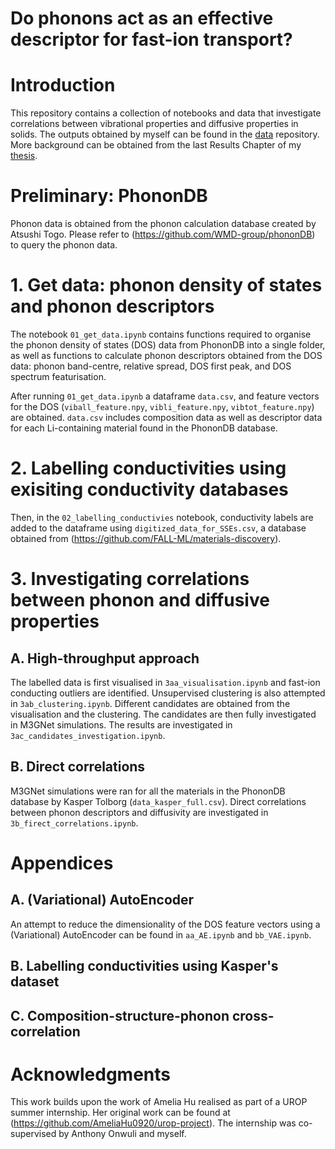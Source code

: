 # Do phonons act as an effective descriptor for fast-ion transport?

# Introduction
This repository contains a collection of notebooks and data that investigate correlations
between vibrational properties and diffusive properties in solids. The outputs obtained by myself can be found in the [data](https://github.com/gabkrenzer/fast-ion-descriptors/tree/main/data) repository. More background can be obtained from the last Results Chapter of my [thesis](https://spiral.imperial.ac.uk/handle/10044/1/111142).

# Preliminary: PhononDB
Phonon data is obtained from the phonon calculation database created by Atsushi Togo. Please refer
to (https://github.com/WMD-group/phononDB) to query the phonon data.

# 1. Get data: phonon density of states and phonon descriptors
The notebook `01_get_data.ipynb` contains functions required to organise the phonon density of
states \(DOS\) data from PhononDB into a single folder, as well as functions to calculate phonon descriptors obtained from the DOS data: phonon band-centre, relative spread, DOS first peak, and DOS spectrum featurisation. 

After running `01_get_data.ipynb` a dataframe `data.csv`, and feature vectors for the DOS \(`viball_feature.npy`, `vibli_feature.npy`, `vibtot_feature.npy`\) are obtained. `data.csv` includes composition data as well as descriptor data for each Li-containing material found in the PhononDB database.

# 2. Labelling conductivities using exisiting conductivity databases
Then, in the `02_labelling_conductivies` notebook, conductivity labels are added to the dataframe using `digitized_data_for_SSEs.csv`, a database obtained from (https://github.com/FALL-ML/materials-discovery).

# 3. Investigating correlations between phonon and diffusive properties

## A. High-throughput approach
The labelled data is first visualised in `3aa_visualisation.ipynb` and fast-ion conducting outliers are identified. Unsupervised clustering is also attempted in `3ab_clustering.ipynb`. Different candidates are obtained from the visualisation and the clustering. The candidates are then fully investigated in M3GNet simulations. The results are investigated in `3ac_candidates_investigation.ipynb`.

## B. Direct correlations
M3GNet simulations were ran for all the materials in the PhononDB database by Kasper Tolborg \(`data_kasper_full.csv`\). Direct correlations between phonon descriptors and diffusivity are investigated in `3b_firect_correlations.ipynb`.

# Appendices

## A. \(Variational\) AutoEncoder
An attempt to reduce the dimensionality of the DOS feature vectors using a \(Variational\) AutoEncoder can be found in `aa_AE.ipynb` and `bb_VAE.ipynb`.

## B. Labelling conductivities using Kasper's dataset

## C. Composition-structure-phonon cross-correlation

# Acknowledgments
This work builds upon the work of Amelia Hu realised as part of a UROP summer internship. Her original work can be found at (https://github.com/AmeliaHu0920/urop-project). The internship was co-supervised by Anthony Onwuli and myself.
